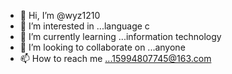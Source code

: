- 👋 Hi, I’m @wyz1210
- 👀 I’m interested in ...language c
- 🌱 I’m currently learning ...information technology
- 💞️ I’m looking to collaborate on ...anyone
- 📫 How to reach me ...15994807745@163.com

<!---
wyz1210/wyz1210 is a ✨ special ✨ repository because its `README.md` (this file) appears on your GitHub profile.
You can click the Preview link to take a look at your changes.
--->
